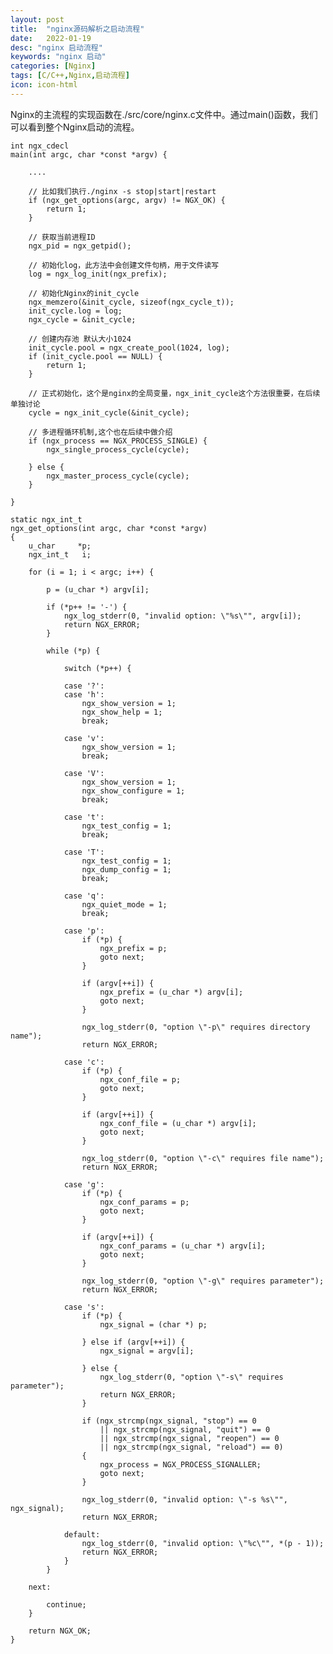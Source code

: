 ```yaml
---
layout: post
title:  "nginx源码解析之启动流程"
date:   2022-01-19
desc: "nginx 启动流程"
keywords: "nginx 启动"
categories: [Nginx]
tags: [C/C++,Nginx,启动流程]
icon: icon-html
---
```


Nginx的主流程的实现函数在./src/core/nginx.c文件中。通过main()函数，我们可以看到整个Nginx启动的流程。

    int ngx_cdecl
    main(int argc, char *const *argv) {
    
        ....
        
        // 比如我们执行./nginx -s stop|start|restart
        if (ngx_get_options(argc, argv) != NGX_OK) {
            return 1;
        }
        
        // 获取当前进程ID
        ngx_pid = ngx_getpid();
        
        // 初始化log，此方法中会创建文件句柄，用于文件读写
        log = ngx_log_init(ngx_prefix);
        
        // 初始化Nginx的init_cycle
        ngx_memzero(&init_cycle, sizeof(ngx_cycle_t));
        init_cycle.log = log;
        ngx_cycle = &init_cycle;
         
        // 创建内存池 默认大小1024
        init_cycle.pool = ngx_create_pool(1024, log);
        if (init_cycle.pool == NULL) {
            return 1;
        }
        
        // 正式初始化，这个是nginx的全局变量，ngx_init_cycle这个方法很重要，在后续单独讨论
        cycle = ngx_init_cycle(&init_cycle);
        
        // 多进程循环机制,这个也在后续中做介绍
        if (ngx_process == NGX_PROCESS_SINGLE) {
            ngx_single_process_cycle(cycle);
    
        } else {
            ngx_master_process_cycle(cycle);
        }
    
    }
    
    static ngx_int_t
    ngx_get_options(int argc, char *const *argv)
    {
        u_char     *p;
        ngx_int_t   i;
    
        for (i = 1; i < argc; i++) {
    
            p = (u_char *) argv[i];
    
            if (*p++ != '-') {
                ngx_log_stderr(0, "invalid option: \"%s\"", argv[i]);
                return NGX_ERROR;
            }
    
            while (*p) {
    
                switch (*p++) {
    
                case '?':
                case 'h':
                    ngx_show_version = 1;
                    ngx_show_help = 1;
                    break;
    
                case 'v':
                    ngx_show_version = 1;
                    break;
    
                case 'V':
                    ngx_show_version = 1;
                    ngx_show_configure = 1;
                    break;
    
                case 't':
                    ngx_test_config = 1;
                    break;
    
                case 'T':
                    ngx_test_config = 1;
                    ngx_dump_config = 1;
                    break;
    
                case 'q':
                    ngx_quiet_mode = 1;
                    break;
    
                case 'p':
                    if (*p) {
                        ngx_prefix = p;
                        goto next;
                    }
    
                    if (argv[++i]) {
                        ngx_prefix = (u_char *) argv[i];
                        goto next;
                    }
    
                    ngx_log_stderr(0, "option \"-p\" requires directory name");
                    return NGX_ERROR;
    
                case 'c':
                    if (*p) {
                        ngx_conf_file = p;
                        goto next;
                    }
    
                    if (argv[++i]) {
                        ngx_conf_file = (u_char *) argv[i];
                        goto next;
                    }
    
                    ngx_log_stderr(0, "option \"-c\" requires file name");
                    return NGX_ERROR;
    
                case 'g':
                    if (*p) {
                        ngx_conf_params = p;
                        goto next;
                    }
    
                    if (argv[++i]) {
                        ngx_conf_params = (u_char *) argv[i];
                        goto next;
                    }
    
                    ngx_log_stderr(0, "option \"-g\" requires parameter");
                    return NGX_ERROR;
    
                case 's':
                    if (*p) {
                        ngx_signal = (char *) p;
    
                    } else if (argv[++i]) {
                        ngx_signal = argv[i];
    
                    } else {
                        ngx_log_stderr(0, "option \"-s\" requires parameter");
                        return NGX_ERROR;
                    }
    
                    if (ngx_strcmp(ngx_signal, "stop") == 0
                        || ngx_strcmp(ngx_signal, "quit") == 0
                        || ngx_strcmp(ngx_signal, "reopen") == 0
                        || ngx_strcmp(ngx_signal, "reload") == 0)
                    {
                        ngx_process = NGX_PROCESS_SIGNALLER;
                        goto next;
                    }
    
                    ngx_log_stderr(0, "invalid option: \"-s %s\"", ngx_signal);
                    return NGX_ERROR;
    
                default:
                    ngx_log_stderr(0, "invalid option: \"%c\"", *(p - 1));
                    return NGX_ERROR;
                }
            }
    
        next:
    
            continue;
        }
    
        return NGX_OK;
    }
    
    
    